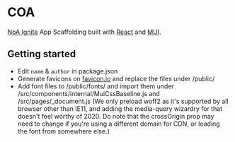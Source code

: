 # COA

[NoA Ignite](https://noaignite.se/) App Scaffolding built with [React](https://reactjs.org/) and [MUI](https://mui.com/).

## Getting started

- Edit `name` & `author` in package.json
- Generate favicons on [favicon.io](https://favicon.io/) and replace the files under /public/
- Add font files to /public/fonts/ and import them under /src/components/internal/MuiCssBaseline.js and /src/pages/_document.js (We only preload woff2 as it's supported by all browser other than IE11, and adding the media-query wizardry for that doesn't feel worthy of 2020. Do note that the crossOrigin prop may need to change if you're using a different domain for CDN, or loading the font from somewhere else.)
